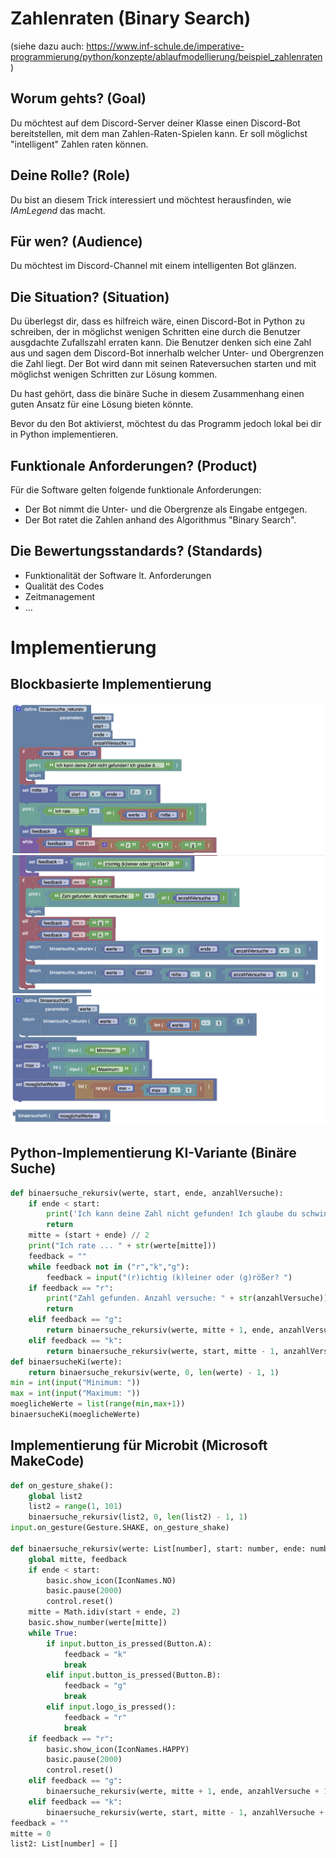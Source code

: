 # Zahlenraten (Binary Search)
(siehe dazu auch: https://www.inf-schule.de/imperative-programmierung/python/konzepte/ablaufmodellierung/beispiel_zahlenraten)

## Worum gehts? (Goal)
Du möchtest auf dem Discord-Server deiner Klasse einen Discord-Bot bereitstellen, mit dem man Zahlen-Raten-Spielen kann. Er soll möglichst "intelligent" Zahlen raten können.

## Deine Rolle? (Role)
Du bist an diesem Trick interessiert und möchtest herausfinden, wie *IAmLegend* das macht.

## Für wen? (Audience)
Du möchtest im Discord-Channel mit einem intelligenten Bot glänzen.

## Die Situation? (Situation)
Du überlegst dir, dass es hilfreich wäre, einen Discord-Bot in Python zu schreiben, der in möglichst wenigen Schritten eine durch die Benutzer ausgdachte Zufallszahl erraten kann. Die Benutzer denken sich eine Zahl aus und sagen dem Discord-Bot innerhalb welcher Unter- und Obergrenzen die Zahl liegt. Der Bot wird dann mit seinen Rateversuchen starten und mit möglichst wenigen Schritten zur Lösung kommen.

Du hast gehört, dass die binäre Suche in diesem Zusammenhang einen guten Ansatz für eine Lösung bieten könnte.

Bevor du den Bot aktivierst, möchtest du das Programm jedoch lokal bei dir in Python implementieren.

## Funktionale Anforderungen? (Product)
Für die Software gelten folgende funktionale Anforderungen:

- Der Bot nimmt die Unter- und die Obergrenze als Eingabe entgegen.
- Der Bot ratet die Zahlen anhand des Algorithmus "Binary Search".
  
## Die Bewertungsstandards? (Standards)
- Funktionalität der Software lt. Anforderungen
- Qualität des Codes
- Zeitmanagement
- ...

# Implementierung

## Blockbasierte Implementierung
![](./bilder/zahlenratenki1.png)
![](./bilder/zahlenratenki2.png)
![](./bilder/zahlenratenki3.png)
## Python-Implementierung KI-Variante (Binäre Suche)

```python
def binaersuche_rekursiv(werte, start, ende, anzahlVersuche):
    if ende < start:
        print('Ich kann deine Zahl nicht gefunden! Ich glaube du schwindelst!')
        return
    mitte = (start + ende) // 2
    print("Ich rate ... " + str(werte[mitte])) 
    feedback = ""
    while feedback not in ("r","k","g"):
        feedback = input("(r)ichtig (k)leiner oder (g)rößer? ")
    if feedback == "r":
        print("Zahl gefunden. Anzahl versuche: " + str(anzahlVersuche))
        return
    elif feedback == "g":
        return binaersuche_rekursiv(werte, mitte + 1, ende, anzahlVersuche+1)
    elif feedback == "k":
        return binaersuche_rekursiv(werte, start, mitte - 1, anzahlVersuche+1)
def binaersucheKi(werte):
    return binaersuche_rekursiv(werte, 0, len(werte) - 1, 1)
min = int(input("Minimum: "))
max = int(input("Maximum: "))
moeglicheWerte = list(range(min,max+1))
binaersucheKi(moeglicheWerte)
```

## Implementierung für Microbit (Microsoft MakeCode)
```python
def on_gesture_shake():
    global list2
    list2 = range(1, 101)
    binaersuche_rekursiv(list2, 0, len(list2) - 1, 1)
input.on_gesture(Gesture.SHAKE, on_gesture_shake)

def binaersuche_rekursiv(werte: List[number], start: number, ende: number, anzahlVersuche: number):
    global mitte, feedback
    if ende < start:
        basic.show_icon(IconNames.NO)
        basic.pause(2000)
        control.reset()
    mitte = Math.idiv(start + ende, 2)
    basic.show_number(werte[mitte])
    while True:
        if input.button_is_pressed(Button.A):
            feedback = "k"
            break
        elif input.button_is_pressed(Button.B):
            feedback = "g"
            break
        elif input.logo_is_pressed():
            feedback = "r"
            break
    if feedback == "r":
        basic.show_icon(IconNames.HAPPY)
        basic.pause(2000)
        control.reset()
    elif feedback == "g":
        binaersuche_rekursiv(werte, mitte + 1, ende, anzahlVersuche + 1)
    elif feedback == "k":
        binaersuche_rekursiv(werte, start, mitte - 1, anzahlVersuche + 1)
feedback = ""
mitte = 0
list2: List[number] = []
```